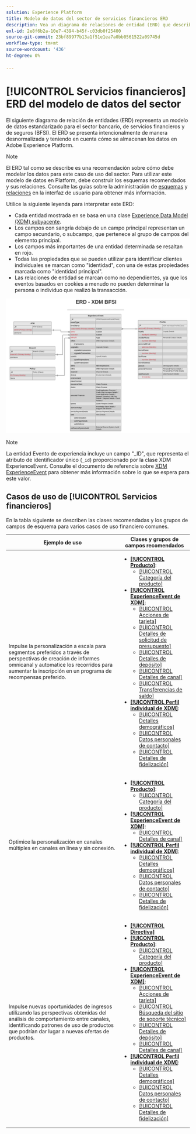 ```yaml
---
solution: Experience Platform
title: Modelo de datos del sector de servicios financieros ERD
description: Vea un diagrama de relaciones de entidad (ERD) que describe un modelo de datos estandarizado para el sector bancario, de servicios financieros y de seguros (BFSI). Este modelo de datos es compatible con el Modelo de datos de experiencia (XDM) para su uso en Adobe Experience Platform.
exl-id: 2e8f6b2a-10e7-4394-b45f-c03db0f25400
source-git-commit: 23bf89977b13a1f51e1ea7a0bb0561522a09745d
workflow-type: tm+mt
source-wordcount: '436'
ht-degree: 0%

---
```


# [!UICONTROL Servicios financieros] ERD del modelo de datos del sector

El siguiente diagrama de relación de entidades (ERD) representa un modelo de datos estandarizado para el sector bancario, de servicios financieros y de seguros (BFSI). El ERD se presenta intencionalmente de manera desnormalizada y teniendo en cuenta cómo se almacenan los datos en Adobe Experience Platform.

>[!NOTE]
>
>El ERD tal como se describe es una recomendación sobre cómo debe modelar los datos para este caso de uso del sector. Para utilizar este modelo de datos en Platform, debe construir los esquemas recomendados y sus relaciones. Consulte las guías sobre la administración de [esquemas](../../ui/resources/schemas.md) y [relaciones](../../tutorials/relationship-ui.md) en la interfaz de usuario para obtener más información.

Utilice la siguiente leyenda para interpretar este ERD:

* Cada entidad mostrada en se basa en una clase [Experience Data Model (XDM) subyacente](../composition.md#class).
* Los campos con sangría debajo de un campo principal representan un campo secundario, o subcampo, que pertenece al grupo de campos del elemento principal.
* Los campos más importantes de una entidad determinada se resaltan en rojo.
* Todas las propiedades que se pueden utilizar para identificar clientes individuales se marcan como &quot;identidad&quot;, con una de estas propiedades marcada como &quot;identidad principal&quot;.
* Las relaciones de entidad se marcan como no dependientes, ya que los eventos basados en cookies a menudo no pueden determinar la persona o individuo que realizó la transacción.

![Ejemplo de ERD para un modelo de datos del sector financiero](../../images/industries/financial.png)

>[!NOTE]
>
>La entidad Evento de experiencia incluye un campo &quot;_ID&quot;, que representa el atributo de identificador único (`_id`) proporcionado por la clase XDM ExperienceEvent. Consulte el documento de referencia sobre [XDM ExperienceEvent](../../classes/experienceevent.md) para obtener más información sobre lo que se espera para este valor.

## Casos de uso de [!UICONTROL Servicios financieros]

En la tabla siguiente se describen las clases recomendadas y los grupos de campos de esquema para varios casos de uso financiero comunes.

| Ejemplo de uso | Clases y grupos de campos recomendados |
| --- | --- |
| Impulse la personalización a escala para segmentos preferidos a través de perspectivas de creación de informes omnicanal y automatice los recorridos para aumentar la inscripción en un programa de recompensas preferido. | <ul><li>**[[!UICONTROL Producto]](../../classes/product.md)**:<ul><li>[[!UICONTROL Categoría del producto]](../../field-groups/product/product-category.md)</li></ul></li><li>**[[!UICONTROL ExperienceEvent de XDM]](../../classes/experienceevent.md)**:<ul><li>[[!UICONTROL Acciones de tarjeta]](../../field-groups/event/card-actions.md)</li><li>[[!UICONTROL Detalles de solicitud de presupuesto]](../../field-groups/event/quote-request-details.md)</li><li>[[!UICONTROL Detalles de depósito]](../../field-groups/event/deposit-details.md)</li><li>[[!UICONTROL Detalles de canal]](../../field-groups/event/channel-details.md)</li><li>[[!UICONTROL Transferencias de saldo]](../../field-groups/event/balance-transfers.md)</li></ul></li><li>**[[!UICONTROL Perfil individual de XDM]](../../classes/individual-profile.md)**:<ul><li>[[!UICONTROL Detalles demográficos]](../../field-groups/profile/demographic-details.md)</li><li>[[!UICONTROL Datos personales de contacto]](../../field-groups/profile/personal-contact-details.md)</li><li>[[!UICONTROL Detalles de fidelización]](../../field-groups/profile/loyalty-details.md)</li></ul></li></ul> |
| Optimice la personalización en canales múltiples en canales en línea y sin conexión. | <ul><li>**[[!UICONTROL Producto]](../../classes/product.md)**:<ul><li>[[!UICONTROL Categoría del producto]](../../field-groups/product/product-category.md)</li></ul></li><li>**[[!UICONTROL ExperienceEvent de XDM]](../../classes/experienceevent.md)**:<ul><li>[[!UICONTROL Detalles de canal]](../../field-groups/event/channel-details.md)</li></ul></li><li>**[[!UICONTROL Perfil individual de XDM]](../../classes/individual-profile.md)**:<ul><li>[[!UICONTROL Detalles demográficos]](../../field-groups/profile/demographic-details.md)</li><li>[[!UICONTROL Datos personales de contacto]](../../field-groups/profile/personal-contact-details.md)</li><li>[[!UICONTROL Detalles de fidelización]](../../field-groups/profile/loyalty-details.md)</li></ul></li></ul> |
| Impulse nuevas oportunidades de ingresos utilizando las perspectivas obtenidas del análisis de comportamiento entre canales, identificando patrones de uso de productos que podrían dar lugar a nuevas ofertas de productos. | <ul><li>**[[!UICONTROL Directiva]](../../classes/policy.md)**</li><li>**[[!UICONTROL Producto]](../../classes/product.md)**:<ul><li>[[!UICONTROL Categoría del producto]](../../field-groups/product/product-category.md)</li></ul></li><li>**[[!UICONTROL ExperienceEvent de XDM]](../../classes/experienceevent.md)**:<ul><li>[[!UICONTROL Acciones de tarjeta]](../../field-groups/event/card-actions.md)</li><li>[[!UICONTROL Búsqueda del sitio de soporte técnico]](../../field-groups/event/support-site-search.md)</li><li>[[!UICONTROL Detalles de depósito]](../../field-groups/event/deposit-details.md)</li><li>[[!UICONTROL Detalles de canal]](../../field-groups/event/channel-details.md)</li></ul></li><li>**[[!UICONTROL Perfil individual de XDM]](../../classes/individual-profile.md)**:<ul><li>[[!UICONTROL Detalles demográficos]](../../field-groups/profile/demographic-details.md)</li><li>[[!UICONTROL Datos personales de contacto]](../../field-groups/profile/personal-contact-details.md)</li><li>[[!UICONTROL Detalles de fidelización]](../../field-groups/profile/loyalty-details.md)</li></ul></li></ul> |
